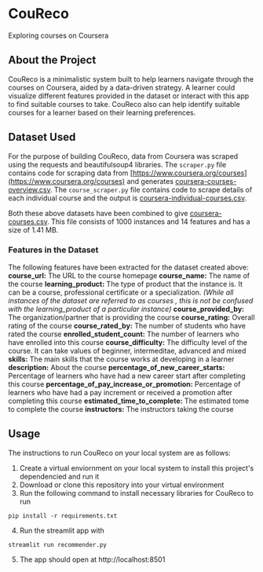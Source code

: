 # CouReco
Exploring courses on Coursera

## About the Project
CouReco is a minimalistic system built to help learners navigate through the courses on Coursera, aided by a data-driven strategy. A learner could visualize different features provided in the dataset or interact with this app to find suitable courses to take. CouReco also can help identify suitable courses for a learner based on their learning preferences.

## Dataset Used
For the purpose of building CouReco, data from Coursera was scraped using the requests and beautifulsoup4 libraries. The ```scraper.py``` file contains code for scraping data from [https://www.coursera.org/courses](https://www.coursera.org/courses) and generates [coursera-courses-overview.csv](https://github.com/ry05/couReco/blob/master/data/coursera-courses-overview.csv). The ```course_scraper.py``` file contains code to scrape details of each individual course and the output is [coursera-individual-courses.csv](https://github.com/ry05/couReco/blob/master/data/coursera-individual-courses.csv).  

Both these above datasets have been combined to give [coursera-courses.csv](https://github.com/ry05/couReco/blob/master/data/coursera-courses.csv). This file consists of 1000 instances and 14 features and has a size of 1.41 MB.

### Features in the Dataset
The following features have been extracted for the dataset created above:
**course_url:** The URL to the course homepage
**course_name:** The name of the course
**learning_product:** The type of product that the instance is. It can be a course, professional certificate or a specialization. *(While all instances of the dataset are referred to as courses , this is not be confused with the learning_product of a particular instance)*
**course_provided_by:** The organization/partner that is providing the course
**course_rating:** Overall rating of the course
**course_rated_by:** The number of students who have rated the course
**enrolled_student_count:** The number of learners who have enrolled into this course
**course_difficulty:** The difficulty level of the course. It can take values of beginner, intermeditae, advanced and mixed
**skills:** The main skills that the course works at developing in a learner
**description:** About the course
**percentage_of_new_career_starts:** Percentage of learners who have had a new career start after completing this course
**percentage_of_pay_increase_or_promotion:** Percentage of learners who have had a pay increment or received a promotion after completing this course
**estimated_time_to_complete:** The estimated tome to complete the course
**instructors:** The instructors taking the course

## Usage
The instructions to run CouReco on your local system are as follows:

1. Create a virtual enviornment on your local system to install this project's dependencied and run it
2. Download or clone this repository into your virtual environment
3. Run the following command to install necessary libraries for CouReco to run
```
pip install -r requirements.txt
```
4. Run the streamlit app with
```
streamlit run recommender.py
```
5. The app should open at http://localhost:8501
